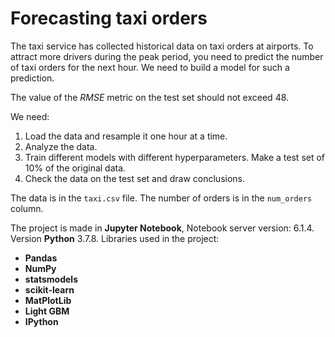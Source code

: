 # Forecasting taxi orders
  
The taxi service has collected historical data on taxi orders at airports.
To attract more drivers during the peak period, you need to predict the number of taxi orders for the next hour.
We need to build a model for such a prediction.

The value of the *RMSE* metric on the test set should not exceed 48.

We need:

1. Load the data and resample it one hour at a time.
2. Analyze the data.
3. Train different models with different hyperparameters. Make a test set of 10% of the original data.
4. Check the data on the test set and draw conclusions.


The data is in the `taxi.csv` file.
The number of orders is in the `num_orders` column.

The project is made in **Jupyter Notebook**, Notebook server version: 6.1.4. Version **Python** 3.7.8.
Libraries used in the project:
* **Pandas**
* **NumPy**
* **statsmodels**
* **scikit-learn**
* **MatPlotLib**
* **Light GBM**
* **IPython**
